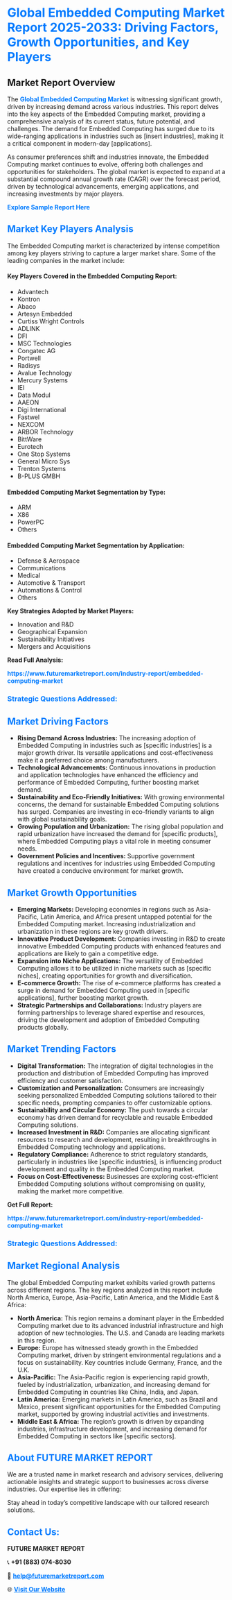 <h1 style="color: #007BFF;">Global Embedded Computing Market Report 2025-2033: Driving Factors, Growth Opportunities, and Key Players</h1>

<section id="overview">
<h2>Market Report Overview</h2>
<p>The <a href="https://www.futuremarketreport.com/industry-report/embedded-computing-market" style="color: #007BFF; text-decoration: none;"><strong>Global Embedded Computing Market</strong></a> is witnessing significant growth, driven by increasing demand across various industries. This report delves into the key aspects of the Embedded Computing market, providing a comprehensive analysis of its current status, future potential, and challenges. The demand for Embedded Computing has surged due to its wide-ranging applications in industries such as [insert industries], making it a critical component in modern-day [applications].</p>
<p>As consumer preferences shift and industries innovate, the Embedded Computing market continues to evolve, offering both challenges and opportunities for stakeholders. The global market is expected to expand at a substantial compound annual growth rate (CAGR) over the forecast period, driven by technological advancements, emerging applications, and increasing investments by major players.</p>
</section>

<section id="overview">
<p><a href="https://www.futuremarketreport.com/request-sample/reportId=37838" style="color: #007BFF; text-decoration: none;"><strong>Explore Sample Report Here</strong></a></p>
</section>

<section id="key-players">
<h2 style="color: #007BFF;">Market Key Players Analysis</h2>
<p>The Embedded Computing market is characterized by intense competition among key players striving to capture a larger market share. Some of the leading companies in the market include:</p>
<h4>Key Players Covered in the Embedded Computing Report:</h4>
<ul><li>Advantech</li><li>Kontron</li><li>Abaco</li><li>Artesyn Embedded</li><li>Curtiss Wright Controls</li><li>ADLINK</li><li>DFI</li><li>MSC Technologies</li><li>Congatec AG</li><li>Portwell</li><li>Radisys</li><li>Avalue Technology</li><li>Mercury Systems</li><li>IEI</li><li>Data Modul</li><li>AAEON</li><li>Digi International</li><li>Fastwel</li><li>NEXCOM</li><li>ARBOR Technology</li><li>BittWare</li><li>Eurotech</li><li>One Stop Systems</li><li>General Micro Sys</li><li>Trenton Systems</li><li>B-PLUS GMBH</li></ul>
<h4>Embedded Computing Market Segmentation by Type:</h4>
<ul><li>ARM</li><li>X86</li><li>PowerPC</li><li>Others</li></ul>

<h4>Embedded Computing Market Segmentation by Application:</h4>
<ul><li>Defense &amp; Aerospace</li><li>Communications</li><li>Medical</li><li>Automotive &amp; Transport</li><li>Automations &amp; Control</li><li>Others</li></ul>
<p><strong>Key Strategies Adopted by Market Players:</strong></p>
<ul>
<li>Innovation and R&D</li>
<li>Geographical Expansion</li>
<li>Sustainability Initiatives</li>
<li>Mergers and Acquisitions</li>
</ul>
</section>

<section>
<p><strong>Read Full Analysis: </strong></p><a href="https://www.futuremarketreport.com/industry-report/embedded-computing-market" style="color: #007BFF; text-decoration: none;"><strong>https://www.futuremarketreport.com/industry-report/embedded-computing-market</strong></a>
<h3 style="color: #007BFF;">Strategic Questions Addressed:</h3>
</section>

<section id="driving-factors">
<h2 style="color: #007BFF;">Market Driving Factors</h2>
<ul>
<li><strong>Rising Demand Across Industries:</strong> The increasing adoption of Embedded Computing in industries such as [specific industries] is a major growth driver. Its versatile applications and cost-effectiveness make it a preferred choice among manufacturers.</li>
<li><strong>Technological Advancements:</strong> Continuous innovations in production and application technologies have enhanced the efficiency and performance of Embedded Computing, further boosting market demand.</li>
<li><strong>Sustainability and Eco-Friendly Initiatives:</strong> With growing environmental concerns, the demand for sustainable Embedded Computing solutions has surged. Companies are investing in eco-friendly variants to align with global sustainability goals.</li>
<li><strong>Growing Population and Urbanization:</strong> The rising global population and rapid urbanization have increased the demand for [specific products], where Embedded Computing plays a vital role in meeting consumer needs.</li>
<li><strong>Government Policies and Incentives:</strong> Supportive government regulations and incentives for industries using Embedded Computing have created a conducive environment for market growth.</li>
</ul>
</section>

<section id="growth-opportunities">
<h2 style="color: #007BFF;">Market Growth Opportunities</h2>
<ul>
<li><strong>Emerging Markets:</strong> Developing economies in regions such as Asia-Pacific, Latin America, and Africa present untapped potential for the Embedded Computing market. Increasing industrialization and urbanization in these regions are key growth drivers.</li>
<li><strong>Innovative Product Development:</strong> Companies investing in R&D to create innovative Embedded Computing products with enhanced features and applications are likely to gain a competitive edge.</li>
<li><strong>Expansion into Niche Applications:</strong> The versatility of Embedded Computing allows it to be utilized in niche markets such as [specific niches], creating opportunities for growth and diversification.</li>
<li><strong>E-commerce Growth:</strong> The rise of e-commerce platforms has created a surge in demand for Embedded Computing used in [specific applications], further boosting market growth.</li>
<li><strong>Strategic Partnerships and Collaborations:</strong> Industry players are forming partnerships to leverage shared expertise and resources, driving the development and adoption of Embedded Computing products globally.</li>
</ul>
</section>

<section id="trending-factors">
<h2 style="color: #007BFF;">Market Trending Factors</h2>
<ul>
<li><strong>Digital Transformation:</strong> The integration of digital technologies in the production and distribution of Embedded Computing has improved efficiency and customer satisfaction.</li>
<li><strong>Customization and Personalization:</strong> Consumers are increasingly seeking personalized Embedded Computing solutions tailored to their specific needs, prompting companies to offer customizable options.</li>
<li><strong>Sustainability and Circular Economy:</strong> The push towards a circular economy has driven demand for recyclable and reusable Embedded Computing solutions.</li>
<li><strong>Increased Investment in R&D:</strong> Companies are allocating significant resources to research and development, resulting in breakthroughs in Embedded Computing technology and applications.</li>
<li><strong>Regulatory Compliance:</strong> Adherence to strict regulatory standards, particularly in industries like [specific industries], is influencing product development and quality in the Embedded Computing market.</li>
<li><strong>Focus on Cost-Effectiveness:</strong> Businesses are exploring cost-efficient Embedded Computing solutions without compromising on quality, making the market more competitive.</li>
</ul>
</section>

<section>
<p><strong>Get Full Report: </strong></p><a href="https://www.futuremarketreport.com/industry-report/embedded-computing-market" style="color: #007BFF; text-decoration: none;"><strong>https://www.futuremarketreport.com/industry-report/embedded-computing-market</strong></a>
<h3 style="color: #007BFF;">Strategic Questions Addressed:</h3>
</section>


<section id="regional-analysis">
<h2 style="color: #007BFF;">Market Regional Analysis</h2>
<p>The global Embedded Computing market exhibits varied growth patterns across different regions. The key regions analyzed in this report include North America, Europe, Asia-Pacific, Latin America, and the Middle East & Africa:</p>
<ul>
<li><strong>North America:</strong> This region remains a dominant player in the Embedded Computing market due to its advanced industrial infrastructure and high adoption of new technologies. The U.S. and Canada are leading markets in this region.</li>
<li><strong>Europe:</strong> Europe has witnessed steady growth in the Embedded Computing market, driven by stringent environmental regulations and a focus on sustainability. Key countries include Germany, France, and the U.K.</li>
<li><strong>Asia-Pacific:</strong> The Asia-Pacific region is experiencing rapid growth, fueled by industrialization, urbanization, and increasing demand for Embedded Computing in countries like China, India, and Japan.</li>
<li><strong>Latin America:</strong> Emerging markets in Latin America, such as Brazil and Mexico, present significant opportunities for the Embedded Computing market, supported by growing industrial activities and investments.</li>
<li><strong>Middle East & Africa:</strong> The region’s growth is driven by expanding industries, infrastructure development, and increasing demand for Embedded Computing in sectors like [specific sectors].</li>
</ul>
</section>

<footer>
<h2 style="color: #007BFF;">About FUTURE MARKET REPORT</h2>
<p>We are a trusted name in market research and advisory services, delivering actionable insights and strategic support to businesses across diverse industries. Our expertise lies in offering:</p>

<p>Stay ahead in today’s competitive landscape with our tailored research solutions.</p>

<h2 style="color: #007BFF;">Contact Us:</h2>
<p><strong>FUTURE MARKET REPORT</strong></p>
<p>📞 <strong>+91 (883) 074-8030</strong></p>
<p>📧 <strong><a href="mailto:help@futuremarketreport.com" style="color: #007BFF;">help@futuremarketreport.com</a></strong></p>
<p>🌐 <strong><a href="https://www.futuremarketreport.com/" style="color: #007BFF;">Visit Our Website</a></strong></p>
</footer>